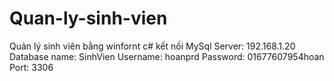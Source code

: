 # Quan-ly-sinh-vien
Quản lý sinh viên bằng winfornt c# kết nối MySql
Server: 192.168.1.20
Database name: SinhVien
Username: hoanprd
Password: 01677607954hoan
Port: 3306
